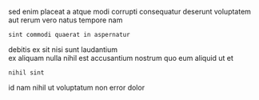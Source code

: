 <!--
title: Polarised real-time intranet
author: Meaghan
date: 2014-12-29-0957
link: 2014-12-29-0957-polarised-real-time-intranet
tags: [SVG,premium,Android,factory]
-->

  sed enim placeat a  atque
 modi corrupti  consequatur  deserunt  voluptatem
 aut rerum    vero natus tempore nam
 	sint commodi quaerat in aspernatur
debitis ex sit nisi  sunt laudantium  
 ex aliquam nulla  nihil est
accusantium nostrum quo eum aliquid ut et
  
 	nihil sint 
id  nam nihil ut 
voluptatum non   error dolor